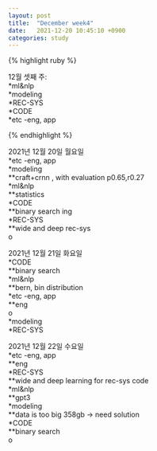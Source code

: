 ```yaml
---
layout: post
title:  "December week4"
date:   2021-12-20 10:45:10 +0900
categories: study
---
```





{% highlight ruby %}

12월 셋째 주:  
*ml&nlp  
*modeling  
*REC-SYS  
*CODE  
*etc  -eng, app  



{% endhighlight %}

2021년 12월 20일 월요일  
*etc  -eng, app  
*modeling  
**craft+crnn , with evaluation p0.65,r0.27  
*ml&nlp  
**statistics  
*CODE  
**binary search ing  
*REC-SYS  
**wide and deep rec-sys  
o  

2021년 12월 21일 화요일  
*CODE  
**binary search  
*ml&nlp  
**bern, bin distribution  
*etc  -eng, app  
**eng  
o  
*modeling  
*REC-SYS  

2021년 12월 22일 수요일  
*etc  -eng, app  
**eng  
*REC-SYS  
**wide and deep learning for rec-sys code  
*ml&nlp  
**gpt3  
*modeling  
**data is too big 358gb -> need solution  
*CODE  
**binary search  
o  


















































